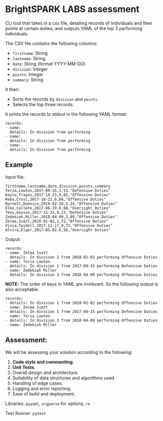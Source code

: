 # BrightSPARK LABS assessment
CLI tool that takes in a csv file, detailing records of individuals and their points at certain duties, and outputs YAML of the top 3 performing individuals.

The CSV file contains the following columns:
* `firstname`: String
* `lastname`: String
* `date`: String (format YYYY-MM-DD)
* `division`: Integer
* `points`: Integer
* `summary`: String

It then:
* Sorts the records by `division` and `points`.
* Selects the top three records.

It prints the records to stdout in the following YAML format:
```
records:
- name:
  details: In division from performing
- name:
  details: In division from performing
- name:
  details: In division from performing
```

## Example

Input file:
```
firstname,lastname,date,division,points,summary
Terza,Lowton,2017-09-15,1,53,"Defensive Duties"
Kayle,Trayes,2017-10-23,9,83,"Offensive Duties"
Reba,Crosi,2017-10-23,6,84,"Offensive Duties"
Barnett,Dunnico,2018-02-26,5,24,"Offensive Duties"
Elke,Collete,2017-06-19,6,68,"Oversight Duties"
Tess,Gosson,2017-12-22,9,22,"Defensive Duties"
Zedekiah,Miller,2018-04-09,3,89,"Offensive Duties"
Zelma,Ivatt,2018-01-02,1,72,"Offensive Duties"
Vivia,Twidell,2017-11-17,9,72,"Offensive Duties"
Alvira,Elger,2017-05-02,6,58,"Oversight Duties"
```

Output:
```
records:
- name: Zelma Ivatt
  details: In division 1 from 2018-01-02 performing Offensive Duties
- name: Terza Lowton
  details: In division 1 from 2017-09-15 performing Defensive Duties
- name: Zedekiah Miller
  details: In division 3 from 2018-04-09 performing Offensive Duties
```

**NOTE:** The order of keys in YAML are irrelevant. So the following output is
also acceptable:
```
records:
- details: In division 1 from 2018-01-02 performing Offensive Duties
  name: Zelma Ivatt
- details: In division 1 from 2017-09-15 performing Defensive Duties
  name: Terza Lowton
- details: In division 3 from 2018-04-09 performing Offensive Duties
  name: Zedekiah Miller
```

## Assessment:
We will be assessing your solution according to the following:
1. **Code style and commenting**.
2. **Unit Tests**.
3. Overall design and architecture.
4. Suitability of data structures and algorithms used.
5. Handling of edge cases.
6. Logging and error reporting.
7. Ease of build and deployment.


Libraries:
`pyyaml`, `argparse` for options, `re` 

Test Runner:
`pytest`

